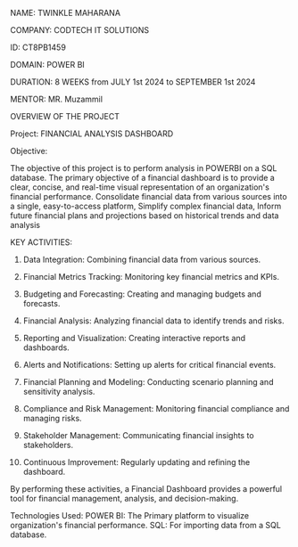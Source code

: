 NAME: TWINKLE MAHARANA

COMPANY: CODTECH IT SOLUTIONS

ID: CT8PB1459


DOMAIN: POWER BI

DURATION:  8 WEEKS from JULY 1st 2024 to SEPTEMBER 1st 2024

MENTOR: MR. Muzammil

OVERVIEW OF THE PROJECT

Project: FINANCIAL ANALYSIS DASHBOARD

Objective:

The objective of this project is to perform analysis in POWERBI on a SQL database.
The primary objective of a financial dashboard is to provide a clear, concise, and real-time visual representation of an organization's financial performance. Consolidate financial data from various sources into a single, easy-to-access platform, Simplify complex financial data, Inform future financial plans and projections based on historical trends and data analysis

KEY ACTIVITIES:
1. Data Integration: Combining financial data from various sources.

2. Financial Metrics Tracking: Monitoring key financial metrics and KPIs.

3. Budgeting and Forecasting: Creating and managing budgets and forecasts.

4. Financial Analysis: Analyzing financial data to identify trends and risks.

5. Reporting and Visualization: Creating interactive reports and dashboards.

6. Alerts and Notifications: Setting up alerts for critical financial events.

7. Financial Planning and Modeling: Conducting scenario planning and sensitivity analysis.

8. Compliance and Risk Management: Monitoring financial compliance and managing risks.

9. Stakeholder Management: Communicating financial insights to stakeholders.

10. Continuous Improvement: Regularly updating and refining the dashboard.

By performing these activities, a Financial Dashboard provides a powerful tool for financial management, analysis, and decision-making.

Technologies Used:
POWER BI: The Primary platform to visualize organization's financial performance.
SQL: For importing data from a SQL database.

